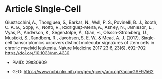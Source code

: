 # Article SIngle-Cell

Giustacchini, A., Thongjuea, S., Barkas, N., Woll, P. S., Povinelli, B. J., Booth, C. A. G., Sopp, P., Norfo, R., Rodriguez-Meira, A., Ashley, N., Jamieson, L., Vyas, P., Anderson, K., Segerstolpe, Å., Qian, H., Olsson-Strömberg, U., Mustjoki, S., Sandberg, R., Jacobsen, S. E. W., & Mead, A. J. (2017). Single-cell transcriptomics uncovers distinct molecular signatures of stem cells in chronic myeloid leukemia. Nature Medicine 2017 23:6, 23(6), 692–702. https://doi.org/10.1038/nm.4336

* PMID: 29030909

* GEO: https://www.ncbi.nlm.nih.gov/geo/query/acc.cgi?acc=GSE97562
